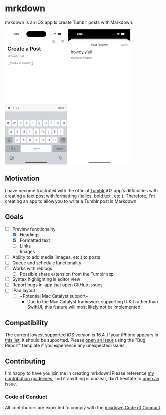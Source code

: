 # mrkdown

mrkdown is an iOS app to create Tumblr posts with Markdown.

![editor screen](docs/screenshots/editor.png)
![preview screen](docs/screenshots/preview.png)

## Motivation

I have become frustrated with the official [Tumblr](https://tumblr.com) iOS 
app's difficulties with creating a text post with formatting (italics, 
bold text, etc.). Therefore, I'm creating an app to allow you to write a Tumblr 
post in Markdown.

## Goals

* [ ] Preview functionality
  * [x] Headings
  * [x] Formatted text
  * [ ] Links
  * [ ] Images
* [ ] Ability to add media (images, etc.) to posts
* [ ] Queue and schedule functionality
* [ ] Works with reblogs
  * [ ] Possible share extension from the Tumblr app
* [ ] Syntax highlighting in editor view
* [ ] Report bugs in-app that open GitHub issues
* [ ] iPad layout
  * [ ] ~Potential Mac Catalyst support~
    * Due to the Mac Catalyst framework supporting UIKit rather than SwiftUI,
    this feature will most likely not be implemented.

## Compatibility

The current lowest supported iOS version is 16.4. If your iPhone appears in
[this list](https://support.apple.com/guide/iphone/supported-models-iphe3fa5df43/16.0/ios/16.0),
it should be supported. Please
[open an issue](https://github.com/tweakdeveloper/mrkdown-iOS/issues/new/choose)
using the "Bug Report" template if you experience any unexpected issues.

## Contributing

I'm happy to have you join me in creating mrkdown! Please reference
[my contribution guidelines](CONTRIBUTING.md), and if anything is unclear,
don't hesitate to
[open an issue](https://github.com/tweakdeveloper/mrkdown-iOS/issues/new/choose).

### Code of Conduct

All contributors are expected to comply with the
[mrkdown Code of Conduct](CODE_OF_CONDUCT.md).
